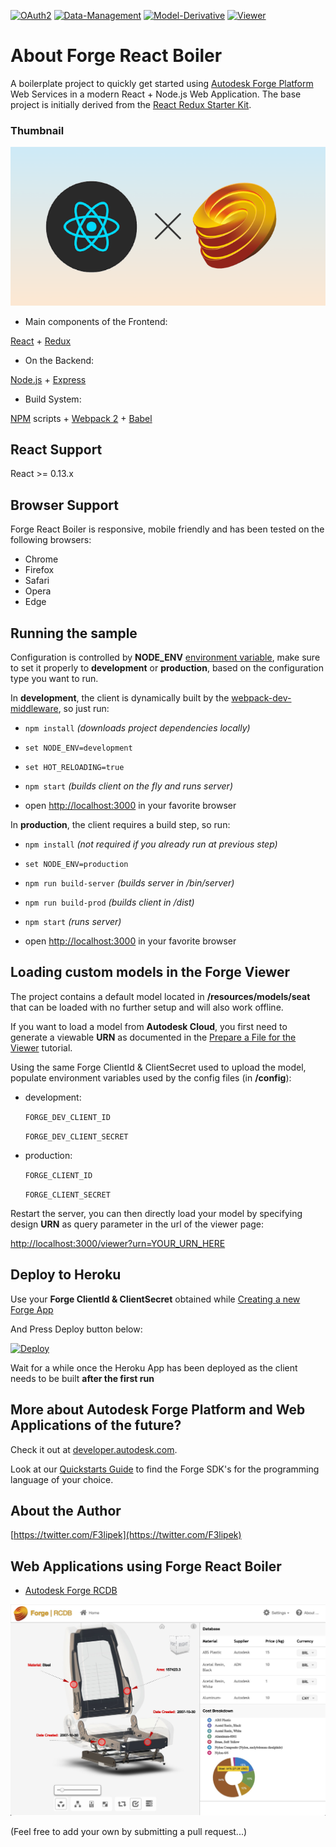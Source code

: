 
[![OAuth2](https://img.shields.io/badge/OAuth2-v1-green.svg)](http://developer.autodesk.com/)
[![Data-Management](https://img.shields.io/badge/Data%20Management-v2-green.svg)](http://developer.autodesk.com/)
[![Model-Derivative](https://img.shields.io/badge/Model%20Derivative-v2-green.svg)](http://developer.autodesk.com/)
[![Viewer](https://img.shields.io/badge/Viewer-v2.17-green.svg)](http://developer.autodesk.com/)

# About Forge React Boiler

A boilerplate project to quickly get started using [Autodesk Forge Platform](https://forge.autodesk.com/)
Web Services in a modern React + Node.js Web Application.
The base project is initially derived from the [React Redux Starter Kit](https://github.com/davezuko/react-redux-starter-kit).

### Thumbnail
![thumbnail](/thumbnail.png)

 * Main components of the Frontend:

  [React](https://facebook.github.io/react/) + [Redux](https://github.com/reactjs/redux)

 * On the Backend:

  [Node.js](https://nodejs.org) + [Express](http://expressjs.com)

 * Build System:

  [NPM](https://www.npmjs.com/) scripts + [Webpack 2](https://webpack.js.org) + [Babel](https://babeljs.io)

## React Support

React >= 0.13.x

## Browser Support

Forge React Boiler is responsive, mobile friendly and has been tested on the following browsers:

  * Chrome
  * Firefox
  * Safari
  * Opera
  * Edge


## Running the sample

Configuration is controlled by **NODE_ENV**
[environment variable](https://www.google.com/webhp?q=set+environment+variable&gws_rd=cr&ei=tum2WMaSF4SdsgHruLrIDg),
make sure to set it properly to **development** or **production**,
based on the configuration type you want to run.


In **development**, the client is dynamically built by the
[webpack-dev-middleware](https://github.com/webpack/webpack-dev-middleware), so just run:


 * `npm install`    *(downloads project dependencies locally)*

 * `set NODE_ENV=development`

 * `set HOT_RELOADING=true`

 * `npm start`      *(builds client on the fly and runs server)*

 * open [http://localhost:3000](http://localhost:3000) in your favorite browser




In **production**, the client requires a build step, so run:

 * `npm install` *(not required if you already run at previous step)*

 * `set NODE_ENV=production`

 * `npm run build-server` *(builds server in /bin/server)*

 * `npm run build-prod` *(builds client in /dist)*

 * `npm start` *(runs server)*

 * open [http://localhost:3000](http://localhost:3000) in your favorite browser


## Loading custom models in the Forge Viewer

The project contains a default model located in **/resources/models/seat** that can be loaded with no further
setup and will also work offline.

If you want to load a model from **Autodesk Cloud**, you first need to generate a viewable **URN** as documented in the
[Prepare a File for the Viewer](https://developer.autodesk.com/en/docs/model-derivative/v2/tutorials/prepare-file-for-viewer/) tutorial.

Using the same Forge ClientId & ClientSecret used to upload the model,
populate environment variables used by the config files (in **/config**):

  * development:

    `FORGE_DEV_CLIENT_ID`

    `FORGE_DEV_CLIENT_SECRET`

  * production:

    `FORGE_CLIENT_ID`

    `FORGE_CLIENT_SECRET`


Restart the server, you can then directly load your model by specifying design **URN** as query parameter in the url of the viewer page:

[http://localhost:3000/viewer?urn=YOUR_URN_HERE](http://localhost:3000/viewer?urn=YOUR_DESIGN_URN_HERE)


## Deploy to Heroku

Use your **Forge ClientId & ClientSecret** obtained while
[Creating a new Forge App](https://developer.autodesk.com/myapps/create)

And Press Deploy button below:

[![Deploy](https://www.herokucdn.com/deploy/button.svg)](https://heroku.com/deploy)

Wait for a while once the Heroku App has been deployed as the client needs to be built **after the first run**

## More about Autodesk Forge Platform and Web Applications of the future?

Check it out at [developer.autodesk.com](https://developer.autodesk.com).

Look at our [Quickstarts Guide](https://developer.autodesk.com/en/docs/quickstarts/v1/overview/)
to find the Forge SDK's for the programming language of your choice.

## About the Author

[https://twitter.com/F3lipek](https://twitter.com/F3lipek)

## Web Applications using Forge React Boiler

 * [Autodesk Forge RCDB](https://forge-rcdb.autodesk.io)

 ![forge-rcdb](https://github.com/Autodesk-Forge/forge-rcdb.nodejs/blob/master/resources/img/forge-rcdb.jpg)

(Feel free to add your own by submitting a pull request...)
